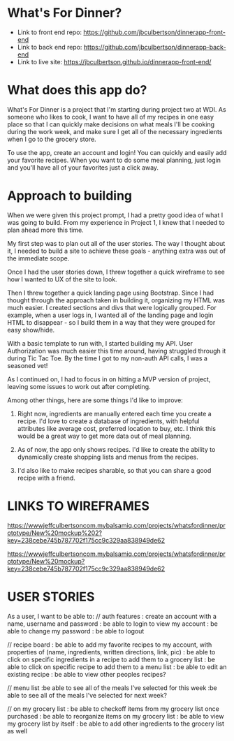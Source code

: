 # What's For Dinner?

* Link to front end repo: https://github.com/jbculbertson/dinnerapp-front-end
* Link to back end repo: https://github.com/jbculbertson/dinnerapp-back-end
* Link to live site: https://jbculbertson.github.io/dinnerapp-front-end/



# What does this app do?
What's For Dinner is a project that I'm starting during project two at WDI.  As someone who likes to cook, I want to have all of my recipes in one easy place so that I can quickly make decisions on what meals I'll be cooking during the work week, and make sure I get all of the necessary ingredients when I go to the grocery store.

To use the app, create an account and login!  You can quickly and easily add your favorite recipes.  When you want to do some meal planning, just login and you'll have all of your favorites just a click away.


# Approach to building
When we were given this project prompt, I had a pretty good idea of what I was going to build.  From my experience in Project 1, I knew that I needed to plan ahead more this time.

My first step was to plan out all of the user stories. The way I thought about it, I needed to build a site to achieve these goals - anything extra was out of the immediate scope.

Once I had the user stories down, I threw together a quick wireframe to see how I wanted to UX of the site to look.

Then I threw together a quick landing page using Bootstrap.  Since I had thought through the approach taken in building it, organizing my HTML was much easier.  I created sections and divs that were logically grouped.  For example, when a user logs in, I wanted all of the landing page and login HTML to disappear - so I build them in a way that they were grouped for easy show/hide.

With a basic template to run with, I started building my API.  User Authorization was much easier this time around, having struggled through it during Tic Tac Toe.  By the time I got to my non-auth API calls, I was a seasoned vet!

As I continued on, I had to focus in on hitting a MVP version of project, leaving some issues to work out after completing.

Among other things, here are some things I'd like to improve:

1.  Right now, ingredients are manually entered each time you create a recipe.  I'd love to create a database of ingredients, with helpful attributes like average cost, preferred location to buy, etc.  I think this would be a great way to get more data out of meal planning.

2.  As of now, the app only shows recipes.  I'd like to create the ability to dynamically create shopping lists and menus from the recipes.

3.  I'd also like to make recipes sharable, so that you can share a good recipe with a friend.


# LINKS TO WIREFRAMES
https://wwwjeffculbertsoncom.mybalsamiq.com/projects/whatsfordinner/prototype/New%20mockup%202?key=238cebe745b787702f175cc9c329aa838949de62

https://wwwjeffculbertsoncom.mybalsamiq.com/projects/whatsfordinner/prototype/New%20mockup?key=238cebe745b787702f175cc9c329aa838949de62

# USER STORIES
As a user, I want to be able to:
// auth features
: create an account with a name, username and password
: be able to login to view my account
: be able to change my password
: be able to logout

// recipe board
: be able to add my favorite recipes to my account, with properties of (name, ingredients, written directions, link, pic)
: be able to click on specific ingredients in a recipe to add them to a grocery list
: be able to click on specific recipe to add them to a menu list
: be able to edit an existing recipe
: be able to view other peoples recipes?

// menu list
:be able to see all of the meals I’ve selected for this week
:be able to see all of the meals I’ve selected for next week?

// on my grocery list
: be able to checkoff items from my grocery list once purchased
: be able to reorganize items on my grocery list
: be able to view my grocery list by itself
: be able to add other ingredients to the grocery list as well
